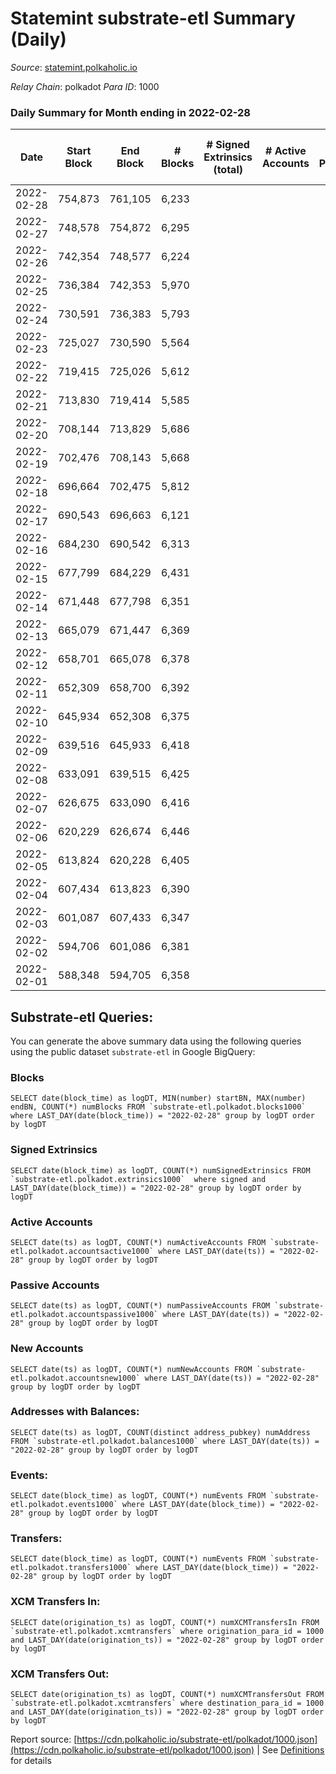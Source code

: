 # Statemint substrate-etl Summary (Daily)

_Source_: [statemint.polkaholic.io](https://statemint.polkaholic.io)

*Relay Chain*: polkadot
*Para ID*: 1000



### Daily Summary for Month ending in 2022-02-28


| Date | Start Block | End Block | # Blocks | # Signed Extrinsics (total) | # Active Accounts | # Passive | # New | # Addresses with Balances | # Events | # Transfers | # XCM Transfers In | # XCM Transfers Out | Issues | 
| ---- | ----------- | --------- | -------- | --------------------------- | ----------------- | --------- | ----- | ------------------------- | -------- | ----------- | ------------------ | ------------------- | ------ |
| 2022-02-28 | 754,873 | 761,105 | 6,233 |  |  |  |  |  | 12,469 |   |   |   |  |
| 2022-02-27 | 748,578 | 754,872 | 6,295 |  |  |  |  |  | 12,594 |   |   |   |  |
| 2022-02-26 | 742,354 | 748,577 | 6,224 |  |  |  |  |  | 12,451 |   |   |   |  |
| 2022-02-25 | 736,384 | 742,353 | 5,970 |  |  |  |  |  | 11,943 |   |   |   |  |
| 2022-02-24 | 730,591 | 736,383 | 5,793 |  |  |  |  |  | 11,590 |   |   |   |  |
| 2022-02-23 | 725,027 | 730,590 | 5,564 |  |  |  |  |  | 11,131 |   |   |   |  |
| 2022-02-22 | 719,415 | 725,026 | 5,612 |  |  |  |  |  | 11,227 |   |   |   |  |
| 2022-02-21 | 713,830 | 719,414 | 5,585 |  |  |  |  |  | 11,173 |   |   |   |  |
| 2022-02-20 | 708,144 | 713,829 | 5,686 |  |  |  |  |  | 11,375 |   |   |   |  |
| 2022-02-19 | 702,476 | 708,143 | 5,668 |  |  |  |  |  | 11,339 |   |   |   |  |
| 2022-02-18 | 696,664 | 702,475 | 5,812 |  |  |  |  |  | 11,627 |   |   |   |  |
| 2022-02-17 | 690,543 | 696,663 | 6,121 |  |  |  |  |  | 12,246 |   |   |   |  |
| 2022-02-16 | 684,230 | 690,542 | 6,313 |  |  |  |  |  | 12,629 |   |   |   |  |
| 2022-02-15 | 677,799 | 684,229 | 6,431 |  |  |  |  |  | 12,866 |   |   |   |  |
| 2022-02-14 | 671,448 | 677,798 | 6,351 |  |  |  |  |  | 12,705 |   |   |   |  |
| 2022-02-13 | 665,079 | 671,447 | 6,369 |  |  |  |  |  | 12,742 |   |   |   |  |
| 2022-02-12 | 658,701 | 665,078 | 6,378 |  |  |  |  |  | 12,760 |   |   |   |  |
| 2022-02-11 | 652,309 | 658,700 | 6,392 |  |  |  |  |  | 12,787 |   |   |   |  |
| 2022-02-10 | 645,934 | 652,308 | 6,375 |  |  |  |  |  | 12,754 |   |   |   |  |
| 2022-02-09 | 639,516 | 645,933 | 6,418 |  |  |  |  |  | 12,839 |   |   |   |  |
| 2022-02-08 | 633,091 | 639,515 | 6,425 |  |  |  |  |  | 12,854 |   |   |   |  |
| 2022-02-07 | 626,675 | 633,090 | 6,416 |  |  |  |  |  | 12,835 |   |   |   |  |
| 2022-02-06 | 620,229 | 626,674 | 6,446 |  |  |  |  |  | 12,896 |   |   |   |  |
| 2022-02-05 | 613,824 | 620,228 | 6,405 |  |  |  |  |  | 12,813 |   |   |   |  |
| 2022-02-04 | 607,434 | 613,823 | 6,390 |  |  |  |  |  | 12,784 |   |   |   |  |
| 2022-02-03 | 601,087 | 607,433 | 6,347 |  |  |  |  |  | 12,698 |   |   |   |  |
| 2022-02-02 | 594,706 | 601,086 | 6,381 |  |  |  |  |  | 12,765 |   |   |   |  |
| 2022-02-01 | 588,348 | 594,705 | 6,358 |  |  |  |  |  | 12,720 |   |   |   |  |

## Substrate-etl Queries:
You can generate the above summary data using the following queries using the public dataset `substrate-etl` in Google BigQuery:


### Blocks
```
SELECT date(block_time) as logDT, MIN(number) startBN, MAX(number) endBN, COUNT(*) numBlocks FROM `substrate-etl.polkadot.blocks1000`  where LAST_DAY(date(block_time)) = "2022-02-28" group by logDT order by logDT
```


### Signed Extrinsics
```
SELECT date(block_time) as logDT, COUNT(*) numSignedExtrinsics FROM `substrate-etl.polkadot.extrinsics1000`  where signed and LAST_DAY(date(block_time)) = "2022-02-28" group by logDT order by logDT
```


### Active Accounts
```
SELECT date(ts) as logDT, COUNT(*) numActiveAccounts FROM `substrate-etl.polkadot.accountsactive1000` where LAST_DAY(date(ts)) = "2022-02-28" group by logDT order by logDT
```


### Passive Accounts
```
SELECT date(ts) as logDT, COUNT(*) numPassiveAccounts FROM `substrate-etl.polkadot.accountspassive1000` where LAST_DAY(date(ts)) = "2022-02-28" group by logDT order by logDT
```


### New Accounts
```
SELECT date(ts) as logDT, COUNT(*) numNewAccounts FROM `substrate-etl.polkadot.accountsnew1000` where LAST_DAY(date(ts)) = "2022-02-28" group by logDT order by logDT
```


### Addresses with Balances:
```
SELECT date(ts) as logDT, COUNT(distinct address_pubkey) numAddress FROM `substrate-etl.polkadot.balances1000` where LAST_DAY(date(ts)) = "2022-02-28" group by logDT order by logDT
```


### Events:
```
SELECT date(block_time) as logDT, COUNT(*) numEvents FROM `substrate-etl.polkadot.events1000` where LAST_DAY(date(block_time)) = "2022-02-28" group by logDT order by logDT
```


### Transfers:
```
SELECT date(block_time) as logDT, COUNT(*) numEvents FROM `substrate-etl.polkadot.transfers1000` where LAST_DAY(date(block_time)) = "2022-02-28" group by logDT order by logDT
```


### XCM Transfers In:
```
SELECT date(origination_ts) as logDT, COUNT(*) numXCMTransfersIn FROM `substrate-etl.polkadot.xcmtransfers` where origination_para_id = 1000 and LAST_DAY(date(origination_ts)) = "2022-02-28" group by logDT order by logDT
```


### XCM Transfers Out:
```
SELECT date(origination_ts) as logDT, COUNT(*) numXCMTransfersOut FROM `substrate-etl.polkadot.xcmtransfers` where destination_para_id = 1000 and LAST_DAY(date(origination_ts)) = "2022-02-28" group by logDT order by logDT
```



Report source: [https://cdn.polkaholic.io/substrate-etl/polkadot/1000.json](https://cdn.polkaholic.io/substrate-etl/polkadot/1000.json) | See [Definitions](/DEFINITIONS.md) for details
